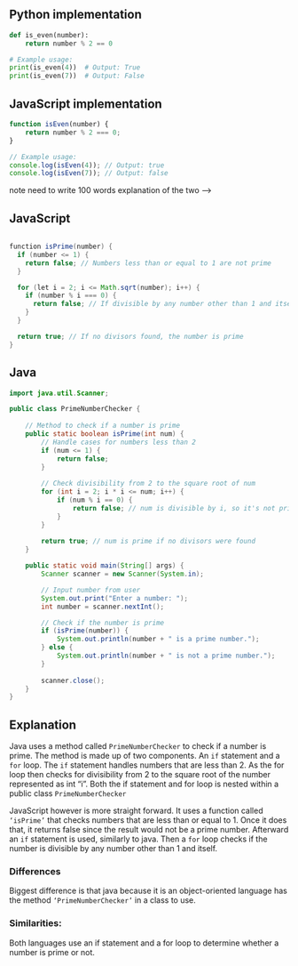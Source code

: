 
## Python implementation

```python
def is_even(number):
    return number % 2 == 0

# Example usage:
print(is_even(4))  # Output: True
print(is_even(7))  # Output: False
```

## JavaScript implementation

```javascript
function isEven(number) {
    return number % 2 === 0;
}

// Example usage:
console.log(isEven(4)); // Output: true
console.log(isEven(7)); // Output: false
```

note need to write 100 words explanation of the two
-->

## JavaScript
```java script

function isPrime(number) {
  if (number <= 1) {
    return false; // Numbers less than or equal to 1 are not prime
  }

  for (let i = 2; i <= Math.sqrt(number); i++) {
    if (number % i === 0) {
      return false; // If divisible by any number other than 1 and itself, it's not prime
    }
  }

  return true; // If no divisors found, the number is prime
}
```


## Java
```java
import java.util.Scanner; 

public class PrimeNumberChecker {
    
    // Method to check if a number is prime
    public static boolean isPrime(int num) {
        // Handle cases for numbers less than 2
        if (num <= 1) {
            return false;
        }
        
        // Check divisibility from 2 to the square root of num
        for (int i = 2; i * i <= num; i++) {
            if (num % i == 0) {
                return false; // num is divisible by i, so it's not prime
            }
        }
        
        return true; // num is prime if no divisors were found
    }

    public static void main(String[] args) {
        Scanner scanner = new Scanner(System.in);

        // Input number from user
        System.out.print("Enter a number: ");
        int number = scanner.nextInt();

        // Check if the number is prime
        if (isPrime(number)) {
            System.out.println(number + " is a prime number.");
        } else {
            System.out.println(number + " is not a prime number.");
        }
        
        scanner.close();
    }
}
```

## Explanation

Java uses a method called `PrimeNumberChecker` to check if a number is prime. The method is made up of two components. An `if` statement and a `for` loop. The `if` statement handles numbers that are less than 2. As the for loop then checks for divisibility from 2 to the square root of the number represented as int “i”. Both the if statement and for loop is nested within a public class `PrimeNumberChecker`

JavaScript however is more straight forward. It uses a function called `‘isPrime’` that checks numbers that are less than or equal to 1. Once it does that, it returns false since the result would not be a prime number. Afterward an `if` statement is used, similarly to java. Then a `for` loop checks if the number is divisible by any number other than 1 and itself.  

### Differences
Biggest difference is that java because it is an object-oriented language has the method `‘PrimeNumberChecker’` in a class to use.

### Similarities:
Both languages use an if statement and a for loop to determine whether a number is prime or not.
